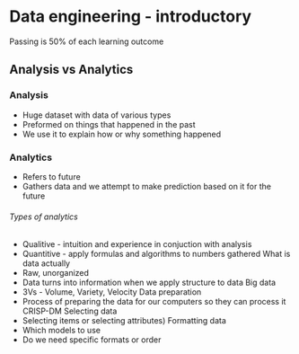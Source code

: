 # Data engineering - introductory
Passing is 50% of each learning outcome

## Analysis vs Analytics
### Analysis 
- Huge dataset with data of various types
- Preformed on things that happened in the past
- We use it to explain how or why something happened
### Analytics
- Refers to future
- Gathers data and we attempt to make prediction based on it for the future
###### Types of analytics
- Qualitive - intuition and experience in conjuction with analysis 
- Quantitive - apply formulas and algorithms to numbers gathered
What is data actually
- Raw, unorganized
- Data turns into information when we apply structure to data
Big data
- 3Vs - Volume, Variety, Velocity
Data preparation
- Process of preparing the data for our computers so they can process it
CRISP-DM
Selecting data
- Selecting items or selecting attributes)
Formatting data
- Which models to use
- Do we need specific formats or order
